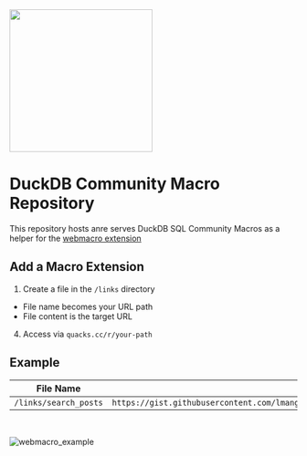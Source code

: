 <img src="https://github.com/user-attachments/assets/46a5c546-7e9b-42c7-87f4-bc8defe674e0" width=250 />

# DuckDB Community Macro Repository

This repository hosts anre serves DuckDB SQL Community Macros as a helper for the [webmacro extension](https://github.com/quackscience/duckdb-extension-webmacro)

## Add a Macro Extension

1. Create a file in the `/links` directory
  * File name becomes your URL path
  * File content is the target URL
4. Access via `quacks.cc/r/your-path`

## Example

| File Name      | File Content |
|---             |---                    |
| `/links/search_posts` | `https://gist.githubusercontent.com/lmangani/518215a68e674ac662537d518799b893/raw/5f305480fdd7468f4ecda3686011bab8e8e711bf/bsky.sql` |

<br>

![webmacro_example](https://github.com/user-attachments/assets/ef287d25-6396-4ee1-9d69-27e95ad56ef1)
